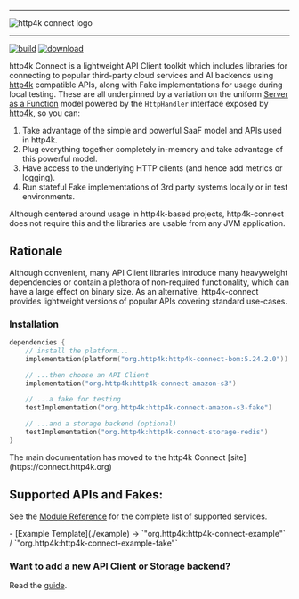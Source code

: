 <div class="github">

<hr/>

<picture>
  <source 
    srcset="https://connect.http4k.org/img/logo-intro.png" 
    media="(prefers-color-scheme: dark)">
  <img src="https://connect.http4k.org/img/logo-intro.png" alt="http4k connect logo">
</picture>

<hr/>

<a href="https://github.com/http4k/http4k-connect/actions?query=workflow%3A.github%2Fworkflows%2Fbuild.yaml"><img alt="build" src="https://github.com/http4k/http4k-connect/workflows/.github/workflows/build.yaml/badge.svg"></a>
<a href="https://mvnrepository.com/artifact/org.http4k"><img alt="download" src="https://img.shields.io/maven-central/v/org.http4k/http4k-connect-core"></a>

</div>

http4k Connect is a lightweight API Client toolkit which includes libraries for connecting to popular third-party cloud 
services and AI backends using [http4k](https://http4k.org) compatible APIs, along with Fake implementations for usage during local
testing. These are all underpinned by a variation on the
uniform [Server as a Function](https://monkey.org/~marius/funsrv.pdf) model powered by the `HttpHandler` interface
exposed by [http4k](https://http4k.org), so you can:
 
1. Take advantage of the simple and powerful SaaF model and APIs used in http4k.
1. Plug everything together completely in-memory and take advantage of this powerful model.
1. Have access to the underlying HTTP clients (and hence add metrics or logging).
1. Run stateful Fake implementations of 3rd party systems locally or in test environments.

Although centered around usage in http4k-based projects, http4k-connect does not require this and the libraries are usable from any JVM application.

## Rationale
Although convenient, many API Client libraries introduce many heavyweight dependencies or contain a plethora of non-required functionality, which can have a large effect on binary size. As an alternative, http4k-connect provides lightweight versions of popular APIs covering standard use-cases.

### Installation
```kotlin
dependencies {
    // install the platform...
    implementation(platform("org.http4k:http4k-connect-bom:5.24.2.0"))

    // ...then choose an API Client
    implementation("org.http4k:http4k-connect-amazon-s3")

    // ...a fake for testing
    testImplementation("org.http4k:http4k-connect-amazon-s3-fake")

    // ...and a storage backend (optional)
    testImplementation("org.http4k:http4k-connect-storage-redis")
}
```

<div class="github">
The main documentation has moved to the http4k Connect [site](https://connect.http4k.org)
</div>

## Supported APIs and Fakes:

See the [Module Reference](https://connect.http4k.org/guide/reference/) for the complete list of supported services.

<div class="github">
- [Example Template](./example) -> `"org.http4k:http4k-connect-example"` / `"org.http4k:http4k-connect-example-fake"`
</div>


### Want to add a new API Client or Storage backend?
Read the [guide](https://connect.http4k.org/contributing/).
